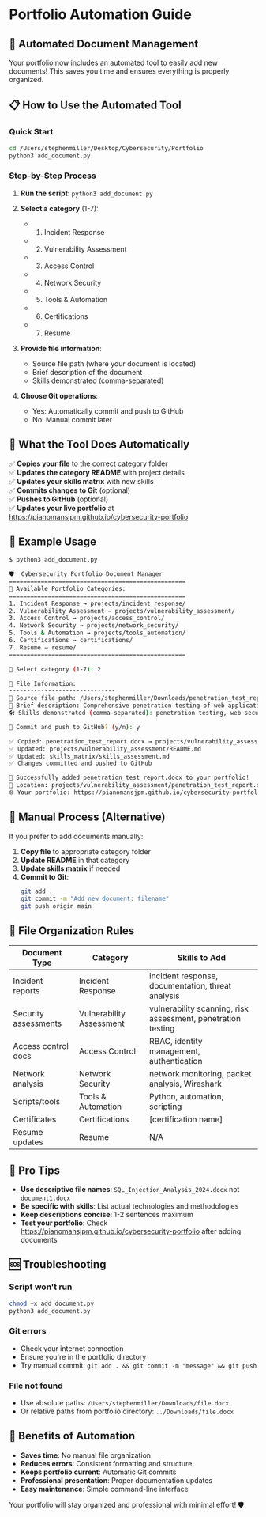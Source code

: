 # Portfolio Automation Guide

## 🚀 Automated Document Management

Your portfolio now includes an automated tool to easily add new documents! This saves you time and ensures everything is properly organized.

## 📋 How to Use the Automated Tool

### **Quick Start**
```bash
cd /Users/stephenmiller/Desktop/Cybersecurity/Portfolio
python3 add_document.py
```

### **Step-by-Step Process**

1. **Run the script**: `python3 add_document.py`

2. **Select a category** (1-7):
   - 1. Incident Response
   - 2. Vulnerability Assessment  
   - 3. Access Control
   - 4. Network Security
   - 5. Tools & Automation
   - 6. Certifications
   - 7. Resume

3. **Provide file information**:
   - Source file path (where your document is located)
   - Brief description of the document
   - Skills demonstrated (comma-separated)

4. **Choose Git operations**:
   - Yes: Automatically commit and push to GitHub
   - No: Manual commit later

## 🎯 **What the Tool Does Automatically**

✅ **Copies your file** to the correct category folder  
✅ **Updates the category README** with project details  
✅ **Updates your skills matrix** with new skills  
✅ **Commits changes to Git** (optional)  
✅ **Pushes to GitHub** (optional)  
✅ **Updates your live portfolio** at https://pianomansjpm.github.io/cybersecurity-portfolio  

## 📝 **Example Usage**

```bash
$ python3 add_document.py

🛡️  Cybersecurity Portfolio Document Manager
==================================================
📁 Available Portfolio Categories:
==================================================
1. Incident Response → projects/incident_response/
2. Vulnerability Assessment → projects/vulnerability_assessment/
3. Access Control → projects/access_control/
4. Network Security → projects/network_security/
5. Tools & Automation → projects/tools_automation/
6. Certifications → certifications/
7. Resume → resume/
==================================================

🎯 Select category (1-7): 2

📄 File Information:
------------------------------
📂 Source file path: /Users/stephenmiller/Downloads/penetration_test_report.docx
📝 Brief description: Comprehensive penetration testing of web application
🛠️ Skills demonstrated (comma-separated): penetration testing, web security, OWASP Top 10

🚀 Commit and push to GitHub? (y/n): y

✅ Copied: penetration_test_report.docx → projects/vulnerability_assessment/
✅ Updated: projects/vulnerability_assessment/README.md
✅ Updated: skills_matrix/skills_assessment.md
✅ Changes committed and pushed to GitHub

🎉 Successfully added penetration_test_report.docx to your portfolio!
📁 Location: projects/vulnerability_assessment/penetration_test_report.docx
🌐 Your portfolio: https://pianomansjpm.github.io/cybersecurity-portfolio
```

## 🔧 **Manual Process (Alternative)**

If you prefer to add documents manually:

1. **Copy file** to appropriate category folder
2. **Update README** in that category
3. **Update skills matrix** if needed
4. **Commit to Git**:
   ```bash
   git add .
   git commit -m "Add new document: filename"
   git push origin main
   ```

## 📁 **File Organization Rules**

| Document Type | Category | Skills to Add |
|---------------|----------|---------------|
| Incident reports | Incident Response | incident response, documentation, threat analysis |
| Security assessments | Vulnerability Assessment | vulnerability scanning, risk assessment, penetration testing |
| Access control docs | Access Control | RBAC, identity management, authentication |
| Network analysis | Network Security | network monitoring, packet analysis, Wireshark |
| Scripts/tools | Tools & Automation | Python, automation, scripting |
| Certificates | Certifications | [certification name] |
| Resume updates | Resume | N/A |

## 🎯 **Pro Tips**

- **Use descriptive file names**: `SQL_Injection_Analysis_2024.docx` not `document1.docx`
- **Be specific with skills**: List actual technologies and methodologies
- **Keep descriptions concise**: 1-2 sentences maximum
- **Test your portfolio**: Check https://pianomansjpm.github.io/cybersecurity-portfolio after adding documents

## 🆘 **Troubleshooting**

### **Script won't run**
```bash
chmod +x add_document.py
python3 add_document.py
```

### **Git errors**
- Check your internet connection
- Ensure you're in the portfolio directory
- Try manual commit: `git add . && git commit -m "message" && git push`

### **File not found**
- Use absolute paths: `/Users/stephenmiller/Downloads/file.docx`
- Or relative paths from portfolio directory: `../Downloads/file.docx`

## 🚀 **Benefits of Automation**

- **Saves time**: No manual file organization
- **Reduces errors**: Consistent formatting and structure
- **Keeps portfolio current**: Automatic Git commits
- **Professional presentation**: Proper documentation updates
- **Easy maintenance**: Simple command-line interface

Your portfolio will stay organized and professional with minimal effort! 🛡️ 